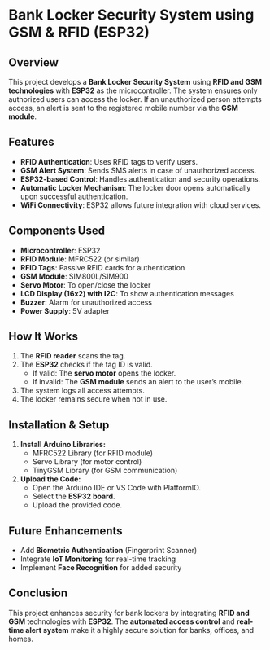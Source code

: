 # Bank Locker Security System using GSM & RFID (ESP32)

## Overview
This project develops a **Bank Locker Security System** using **RFID and GSM technologies** with **ESP32** as the microcontroller. The system ensures only authorized users can access the locker. If an unauthorized person attempts access, an alert is sent to the registered mobile number via the **GSM module**.

## Features
- **RFID Authentication**: Uses RFID tags to verify users.
- **GSM Alert System**: Sends SMS alerts in case of unauthorized access.
- **ESP32-based Control**: Handles authentication and security operations.
- **Automatic Locker Mechanism**: The locker door opens automatically upon successful authentication.
- **WiFi Connectivity**: ESP32 allows future integration with cloud services.

## Components Used
- **Microcontroller**: ESP32
- **RFID Module**: MFRC522 (or similar)
- **RFID Tags**: Passive RFID cards for authentication
- **GSM Module**: SIM800L/SIM900
- **Servo Motor**: To open/close the locker
- **LCD Display (16x2) with I2C**: To show authentication messages
- **Buzzer**: Alarm for unauthorized access
- **Power Supply**: 5V adapter

## How It Works
1. The **RFID reader** scans the tag.
2. The **ESP32** checks if the tag ID is valid.
   - If valid: The **servo motor** opens the locker.
   - If invalid: The **GSM module** sends an alert to the user’s mobile.
3. The system logs all access attempts.
4. The locker remains secure when not in use.

## Installation & Setup
1. **Install Arduino Libraries:**
   - MFRC522 Library (for RFID module)
   - Servo Library (for motor control)
   - TinyGSM Library (for GSM communication)
2. **Upload the Code:**
   - Open the Arduino IDE or VS Code with PlatformIO.
   - Select the **ESP32 board**.
   - Upload the provided code.

## Future Enhancements
- Add **Biometric Authentication** (Fingerprint Scanner)
- Integrate **IoT Monitoring** for real-time tracking
- Implement **Face Recognition** for added security

## Conclusion
This project enhances security for bank lockers by integrating **RFID and GSM** technologies with **ESP32**. The **automated access control** and **real-time alert system** make it a highly secure solution for banks, offices, and homes.
